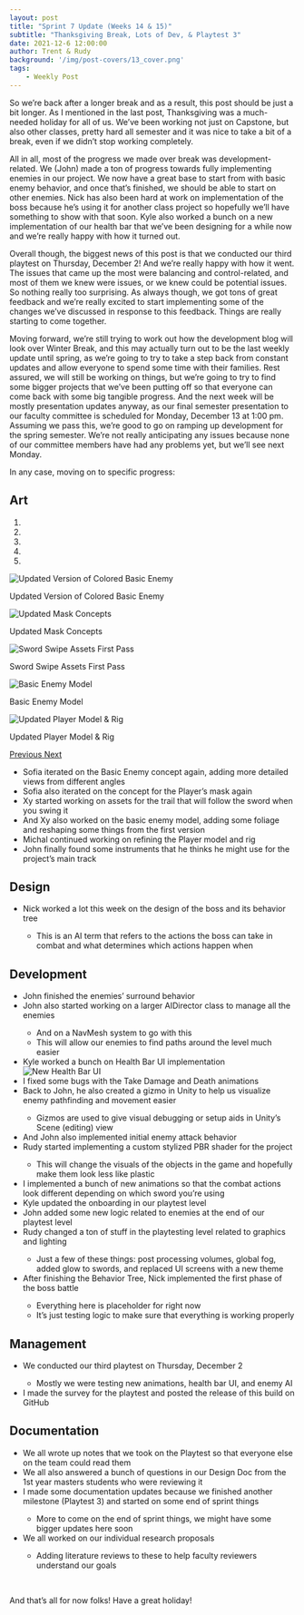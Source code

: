 ```yaml
---
layout: post
title: "Sprint 7 Update (Weeks 14 & 15)"
subtitle: "Thanksgiving Break, Lots of Dev, & Playtest 3"
date: 2021-12-6 12:00:00
author: Trent & Rudy
background: '/img/post-covers/13_cover.png'
tags: 
    - Weekly Post
---
```


So we’re back after a longer break and as a result, this post should be just a bit longer. As I mentioned in the last post, Thanksgiving was a much-needed holiday for all of us. We’ve been working not just on Capstone, but also other classes, pretty hard all semester and it was nice to take a bit of a break, even if we didn’t stop working completely. 

All in all, most of the progress we made over break was development-related. We (John) made a ton of progress towards fully implementing enemies in our project. We now have a great base to start from with basic enemy behavior, and once that’s finished, we should be able to start on other enemies. Nick has also been hard at work on implementation of the boss because he’s using it for another class project so hopefully we’ll have something to show with that soon. Kyle also worked a bunch on a new implementation of our health bar that we’ve been designing for a while now and we’re really happy with how it turned out. 

Overall though, the biggest news of this post is that we conducted our third playtest on Thursday, December 2! And we’re really happy with how it went. The issues that came up the most were balancing and control-related, and most of them we knew were issues, or we knew could be potential issues. So nothing really too surprising. As always though, we got tons of great feedback and we’re really excited to start implementing some of the changes we’ve discussed in response to this feedback. Things are really starting to come together. 

Moving forward, we’re still trying to work out how the development blog will look over Winter Break, and this may actually turn out to be the last weekly update until spring, as we’re going to try to take a step back from constant updates and allow everyone to spend some time with their families. Rest assured, we will still be working on things, but we’re going to try to find some bigger projects that we’ve been putting off so that everyone can come back with some big tangible progress. And the next week will be mostly presentation updates anyway, as our final semester presentation to our faculty committee is scheduled for Monday, December 13 at 1:00 pm. Assuming we pass this, we’re good to go on ramping up development for the spring semester. We’re not really anticipating any issues because none of our committee members have had any problems yet, but we’ll see next Monday. 

In any case, moving on to specific progress: 

## Art

<div class="row my-5">
    <div id="carouselExampleIndicators" class="carousel slide shadow rounded" data-ride="carousel">
        <ol class="carousel-indicators">
            <li data-target="#carouselExampleIndicators" data-slide-to="0" class="active"></li>
            <li data-target="#carouselExampleIndicators" data-slide-to="1"></li>
            <li data-target="#carouselExampleIndicators" data-slide-to="2"></li>
            <li data-target="#carouselExampleIndicators" data-slide-to="3"></li>
            <li data-target="#carouselExampleIndicators" data-slide-to="4"></li>
        </ol>
        <div class="carousel-inner">
            <div class="carousel-item active">
                <img class="d-block mx-auto" src="/img/posts/week15-fall/13_BasicEnemyColorUpdate.png"
                    alt="Updated Version of Colored Basic Enemy">
                <div class="carousel-caption d-none d-md-block">
                    <p>Updated Version of Colored Basic Enemy</p>
                </div>
            </div>
            <div class="carousel-item">
                <img class="d-block mx-auto" src="/img/posts/week15-fall/13_MaskConceptsV2.png"
                    alt="Updated Mask Concepts">
                <div class="carousel-caption d-none d-md-block">
                    <p>Updated Mask Concepts</p>
                </div>
            </div>
            <div class="carousel-item">
                <img class="d-block mx-auto" src="/img/posts/week15-fall/13_SwordSwipes.png"
                    alt="Sword Swipe Assets First Pass">
                <div class="carousel-caption d-none d-md-block">
                    <p>Sword Swipe Assets First Pass</p>
                </div>
            </div>
            <div class="carousel-item">
                <img class="d-block mx-auto" src="/img/posts/week15-fall/13_BasicEnemyModel.png"
                    alt="Basic Enemy Model">
                <div class="carousel-caption d-none d-md-block">
                    <p>Basic Enemy Model</p>
                </div>
            </div>
            <div class="carousel-item">
                <img class="d-block mx-auto" src="/img/posts/week15-fall/13_PlayerModelUpdate.png"
                    alt="Updated Player Model & Rig">
                <div class="carousel-caption d-none d-md-block">
                    <p>Updated Player Model & Rig</p>
                </div>
            </div>
        </div>
        <a class="carousel-control-prev" href="#carouselExampleIndicators" role="button" data-slide="prev">
            <span class="carousel-control-prev-icon" aria-hidden="true"></span>
            <span class="sr-only">Previous</span>
        </a>
        <a class="carousel-control-next" href="#carouselExampleIndicators" role="button" data-slide="next">
            <span class="carousel-control-next-icon" aria-hidden="true"></span>
            <span class="sr-only">Next</span>
        </a>
    </div>
</div>

<ul class="section-body mt-4">
    <li>Sofia iterated on the Basic Enemy concept again, adding more detailed views from different angles</li>
    <li>Sofia also iterated on the concept for the Player’s mask again</li>
    <li>Xy started working on assets for the trail that will follow the sword when you swing it</li>
    <li>And Xy also worked on the basic enemy model, adding some foliage and reshaping some things from the first version</li>
    <li>Michal continued working on refining the Player model and rig</li>
    <li>John finally found some instruments that he thinks he might use for the project’s main track</li>
</ul>

## Design
<ul class="section-body mt-4">
    <li>Nick worked a lot this week on the design of the boss and its behavior tree</li>
    <ul class="mt-2">
        <li>This is an AI term that refers to the actions the boss can take in combat and what determines which actions happen when</li>
    </ul>
</ul>

## Development

<ul class="section-body mt-4">
    <li>John finished the enemies’ surround behavior</li>
    <li>John also started working on a larger AIDirector class to manage all the enemies</li>
    <ul class="mt-2">
        <li>And on a NavMesh system to go with this</li>
        <li>This will allow our enemies to find paths around the level much easier</li>
    </ul>
    <li>Kyle worked a bunch on Health Bar UI implementation</li>
    <div class="row my-5">
        <img src="/img/posts/week15-fall/13_HealthBarUI.gif" class="rounded mx-auto d-block shadow rounded w-100"
            alt="New Health Bar UI">
    </div>
    <li>I fixed some bugs with the Take Damage and Death animations</li>
    <li>Back to John, he also created a gizmo in Unity to help us visualize enemy pathfinding and movement easier</li>
    <ul class="mt-2">
        <li>Gizmos are used to give visual debugging or setup aids in Unity’s Scene (editing) view</li>
    </ul>
    <li>And John also implemented initial enemy attack behavior</li>
    <li>Rudy started implementing a custom stylized PBR shader for the project</li>
    <ul class="mt-2">
        <li>This will change the visuals of the objects in the game and hopefully make them look less like plastic</li>
    </ul>
    <li>I implemented a bunch of new animations so that the combat actions look different depending on which sword you’re using</li>
    <li>Kyle updated the onboarding in our playtest level</li>
    <li>John added some new logic related to enemies at the end of our playtest level</li>
    <li>Rudy changed a ton of stuff in the playtesting level related to graphics and lighting</li>
    <ul class="mt-2">
        <li>Just a few of these things: post processing volumes, global fog, added glow to swords, and replaced UI screens with a new theme</li> 
    </ul>
    <li>After finishing the Behavior Tree, Nick implemented the first phase of the boss battle</li>
    <ul class="mt-2">
        <li>Everything here is placeholder for right now</li>
        <li>It’s just testing logic to make sure that everything is working properly</li>
    </ul>
</ul>

## Management

<ul class="section-body mt-4">
    <li>We conducted our third playtest on Thursday, December 2</li> 
    <ul class="mt-2">
        <li>Mostly we were testing new animations, health bar UI, and enemy AI</li> 
    </ul>
    <li>I made the survey for the playtest and posted the release of this build on GitHub</li> 
</ul>

## Documentation

<ul class="section-body mt-4">
    <li>We all wrote up notes that we took on the Playtest so that everyone else on the team could read them</li>
    <li>We all also answered a bunch of questions in our Design Doc from the 1st year masters students who were reviewing it</li>
    <li>I made some documentation updates because we finished another milestone (Playtest 3) and started on some end of sprint things</li>
    <ul class="mt-2">
        <li>More to come on the end of sprint things, we might have some bigger updates here soon</li>
    </ul>
    <li>We all worked on our individual research proposals</li>
    <ul class="mt-2">
        <li>Adding literature reviews to these to help faculty reviewers understand our goals</li>
    </ul>
</ul>

<br>

And that’s all for now folks! Have a great holiday!

<br>